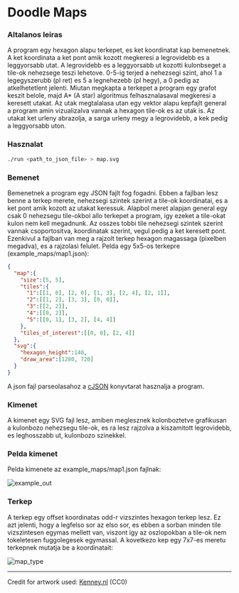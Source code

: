 # Doodle Maps

### Altalanos leiras

A program egy hexagon alapu terkepet, es ket koordinatat kap bemenetnek.
A ket koordinata a ket pont amik kozott megkeresi a legrovidebb es a
leggyorsabb utat. A legrovidebb es a leggyorsabb ut kozotti kulonbseget
a tile-ok nehezsege teszi lehetove. 0-5-ig terjed a nehezsegi szint,
ahol 1 a legegyszerubb (pl ret) es 5 a legnehezebb (pl hegy), a 0 pedig
az atkelhetetlent jelenti. Miutan megkapta a terkepet a program egy grafot
keszit belole, majd A\* (A star) algoritmus felhasznalasaval megkeresi a keresett
utakat. Az utak megtalalasa utan egy vektor alapu kepfajlt general a program amin
vizualizalva vannak a hexagon tile-ok es az utak is. Az utakat ket
urleny abrazolja, a sarga urleny megy a legrovidebb, a kek pedig a
leggyorsabb uton.

### Hasznalat

```bash
./run <path_to_json_file> > map.svg
```

### Bemenet

Bemenetnek a program egy JSON fajlt fog fogadni. Ebben a fajlban lesz
benne a terkep merete, nehezsegi szintek szerint a tile-ok koordinatai,
es a ket pont amik kozott az utakat keressuk. Alapbol meret alapjan
general egy csak 0 nehezsegu tile-okbol allo terkepet a program, igy
ezeket a tile-okat kulon nem kell megadnunk. Az osszes tobbi tile
nehezsegi szintek szerint vannak csoportositva, koordinatak szerint, vegul
pedig a ket keresett pont.
Ezenkivul a fajlban van meg a rajzolt terkep hexagon magassaga (pixelben
megadva), es a rajzolasi felulet.
Pelda egy 5x5-os terkepre (example\_maps/map1.json):

```json
{
  "map":{
    "size":[5, 5],
    "tiles":{
      "1":[[1, 0], [2, 0], [1, 3], [2, 4], [2, 1]],
      "2":[[1, 2], [3, 3], [0, 0]],
      "3":[[2, 2]],
      "4":[[0, 2]],
      "5":[[0, 1], [3, 2], [4, 4]]
    },
    "tiles_of_interest":[[0, 0], [2, 4]]
  },
  "svg":{
    "hexagon_height":140,
    "draw_area":[1280, 720]
  }
}
```

A json fajl parseolasahoz a [cJSON](https://github.com/DaveGamble/cJSON) konyvtarat hasznalja a program.

### Kimenet

A kimenet egy SVG fajl lesz, amiben meglesznek kolonboztetve grafikusan
a kulonbozo nehezsegu tile-ok, es ra lesz rajzolva a kiszamitott legrovidebb, es
leghosszabb ut, kulonbozo szinekkel.

### Pelda kimenet

Pelda kimenete az example\_maps/map1.json fajlnak:

![example\_out](https://i.imgur.com/14Mu6gO.png, "example_out")

### Terkep

A terkep egy offset koordinatas odd-r vizszintes hexagon terkep lesz. Ez
azt jelenti, hogy a legfelso sor az elso sor, es ebben a sorban minden
tile vizszintesen egymas mellett van, viszont igy az oszlopokban a
tile-ok nem tokeletesen fuggolegesek egymassal.
A kovetkezo kep egy 7x7-es meretu terkepnek mutatja be a koordinatait:

![map\_type](https://imgur.com/fCVrqn6.png "map_type")

---
Credit for artwork used: [Kenney.nl](https://kenney.nl "credit") (CC0)

